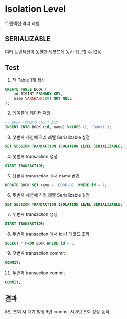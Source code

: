 # Isolation Level

트랜잭션 격리 레벨

## SERIALIZABLE

여러 트랜잭션이 동일한 레코드에 동시 접근할 수 없음

## Test
1. 책 Table 1개 생성
```sql
CREATE TABLE BOOK (
    id BIGINT PRIMARY KEY,
    name VARCHAR(100) NOT NULL
);
```

2. 테이블에 데이터 저장
```sql
-- BOOK 테이블에 데이터 삽입
INSERT INTO BOOK (id, name) VALUES (1, 'Book1');
```

3. 첫번째 세션에 격리 레벨 Serializable 설정
```sql
SET SESSION TRANSACTION ISOLATION LEVEL SERIALIZABLE;
```

4. 첫번째 transaction 생성
```sql
START TRANSACTION;
```

5. 첫번째 transaction 에서 name 변경
```sql
UPDATE BOOK SET name = 'BOOK-01' WHERE id = 1;
```

6. 두번째 세션에 격리 레벨 Serializable 설정
```sql
SET SESSION TRANSACTION ISOLATION LEVEL SERIALIZABLE;
```

7. 두번째 transaction 생성
```sql
START TRANSACTION;
```

8. 두번째 transaction 에서 id=1 레코드 조회
```sql
SELECT * FROM BOOK WHERE id = 1;
```

9. 첫번째 transaction commit
```sql
COMMIT;
```

11. 두번째 transaction commit
```sql
COMMIT;
```

## 결과

8번 조회 시 대기 발생
9번 commit 시 8번 조회 정상 동작
